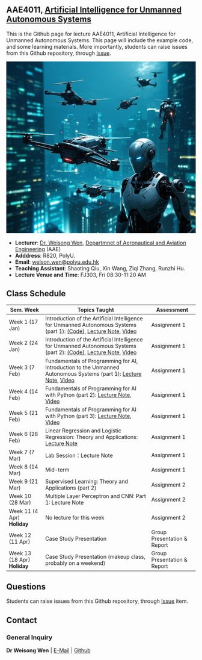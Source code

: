 <!-- <font  size=6><b><center>PolyU_AAE4203</center></b></font> -->

## AAE4011, [Artificial Intelligence for Unmanned Autonomous Systems](https://docs.google.com/document/d/1evkaqgUsWDdSDvY9Zm6FBqsnh5A1gimYBNyAudR07Pc/edit?tab=t.0)

This is the Github page for lecture AAE4011, Artificial Intelligence for Unmanned Autonomous Systems. This page will include the example code, and some learning materials. More importantly, students can raise issues from this Github repository, through [Issue](https://github.com/weisongwen/AAE4011-S22425/issues). 

</details>
<p align="center">
  <img width="520pix" src="img/logoUAS.png">
</p>


- **Lecturer**: [Dr. Weisong Wen](https://www.polyu.edu.hk/aae/people/academic-staff/dr-wen-weisong/), [Departmnet of Aeronautical and Aviation Engineering](https://www.polyu.edu.hk/aae/) (AAE)
- **Adddress**: R820, PolyU. 
- **Email**: welson.wen@polyu.edu.hk
- **Teaching Assistant**: Shaoting Qiu, Xin Wang, Ziqi Zhang, Runzhi Hu. 
- **Lecture Venue and Time**: FJ303, Fri 08:30-11:20 AM

## Class Schedule

| Sem. Week | Topics Taught | Assessment |
|-----------|---------------|------------|
| Week 1 (17 Jan) | Introduction of the Artificial Intelligence for Unmanned Autonomous Systems (part 1): [(Code)](https://github.com/weisongwen/AAE4011-S22425/tree/main/Code/week1_2), [Lecture Note](https://github.com/weisongwen/AAE4011-S22425/blob/main/Lecture%20Notes/Week%201-2%2017%20Jan%20%5BFundermentals%5D%20(Dr.Wen).pdf), [Video](https://www.youtube.com/watch?v=AUQ6hwc_2zw&list=PLCEwmtiH0qPAceNudBxc6Bbtnn17wQ_Tk)| Assignment 1 |
| Week 2  (24 Jan)  | Introduction of the Artificial Intelligence for Unmanned Autonomous Systems (part 2): [(Code)](https://github.com/weisongwen/AAE4011-S22425/tree/main/Code/week1_2), [Lecture Note](https://github.com/weisongwen/AAE4011-S22425/blob/main/Lecture%20Notes/Week%201-2%2017%20Jan%20%5BFundermentals%5D%20(Dr.Wen).pdf), [Video](https://www.youtube.com/watch?v=ACdWprBk7SI)| Assignment 1 |
| Week 3  (7 Feb) | Fundamentals of Programming for AI, Introduction to the Unmanned Autonomous Systems (part 1): [Lecture Note](https://github.com/weisongwen/AAE4011-S22425/blob/main/Lecture%20Notes/Week%203%20Fundamentals%20of%20Programming%20for%20AI_V2.pdf), [Video](https://www.youtube.com/watch?v=EgOFsWKdrIo&list=PLCEwmtiH0qPAceNudBxc6Bbtnn17wQ_Tk&index=4) | Assignment 1 |
| Week 4   (14 Feb) | Fundamentals of Programming for AI with Python (part 2): [Lecture Note](https://github.com/weisongwen/AAE4011-S22425/blob/main/Lecture%20Notes/Week%203%20Fundamentals%20of%20Programming%20for%20AI_V2.pdf), [Video](https://www.youtube.com/watch?v=olt2JpXaSQo&list=PLCEwmtiH0qPAceNudBxc6Bbtnn17wQ_Tk&index=5) | Assignment 1 |
| Week 5   (21 Feb) | Fundamentals of Programming for AI with Python (part 3): [Lecture Note](https://github.com/weisongwen/AAE4011-S22425/blob/main/Lecture%20Notes/Week%203%20Fundamentals%20of%20Programming%20for%20AI_V2.pdf), [Video](https://www.youtube.com/watch?v=2VeyyH_P9QY&list=PLCEwmtiH0qPAceNudBxc6Bbtnn17wQ_Tk&index=3)| Assignment 1 |
| Week 6   (28 Feb) | Linear Regression and Logistic Regression: Theory and Applications: [Lecture Note](https://github.com/weisongwen/AAE4011-S22425/blob/main/Lecture%20Notes/Week5%20Regressions%20and%20Analysis_V1.pdf)| Assignment 1 |
| Week 7   (7 Mar) | Lab Session：Lecture Note| Assignment 1 |
| Week 8  (14 Mar)  | Mid-term | Assignment 1 |
| Week 9   (21 Mar) | Supervised Learning: Theory and Applications (part 2) | Assignment 2 |
| Week 10  (28 Mar) | Multiple Layer Perceptron and CNN: Part 1: Lecture Note | Assignment 2 |
| Week 11  (4 Apr) **Holiday** | No lecture for this week | Assignment 2 |
| Week 12  (11 Apr) | Case Study Presentation | Group Presentation & Report |
| Week 13  (18 Apr) **Holiday** | Case Study Presentation (makeup class, probably on a weekend) | Group Presentation & Report |

## Questions
Students can raise issues from this Github repository, through [Issue](https://github.com/weisongwen/AAE4011-S22425/issues) item.
  
<!-- ## Students Tasks -->

## Contact
### General Inquiry
**Dr Weisong Wen** | [E-Mail](welson.wen@polyu.edu.hk) | [Github](https://github.com/weisongwen)

